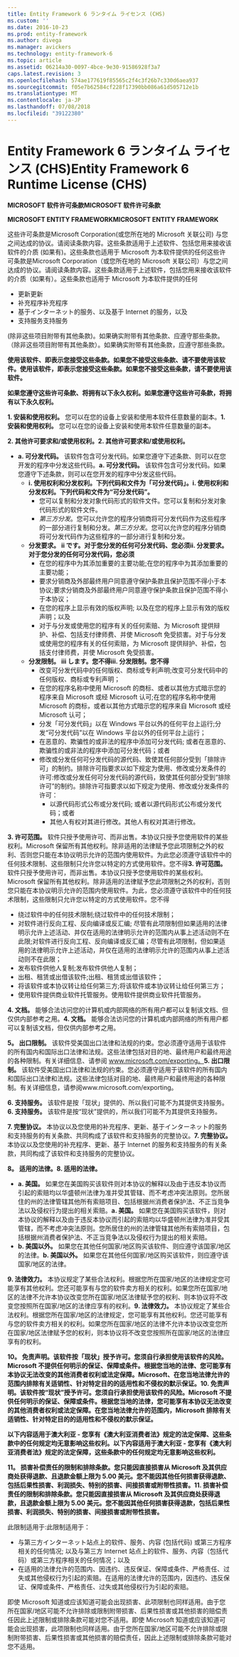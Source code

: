 ```yaml
---
title: Entity Framework 6 ランタイム ライセンス (CHS)
ms.custom: ''
ms.date: 2016-10-23
ms.prod: entity-framework
ms.author: divega
ms.manager: avickers
ms.technology: entity-framework-6
ms.topic: article
ms.assetid: 06214a30-0097-4bce-9e30-91586928f3a7
caps.latest.revision: 3
ms.openlocfilehash: 574ae177619f85565c2f4c3f26b7c330d6aea937
ms.sourcegitcommit: f05e7b62584cf228f17390bb086a61d505712e1b
ms.translationtype: MT
ms.contentlocale: ja-JP
ms.lasthandoff: 07/08/2018
ms.locfileid: "39122380"
---
```

# <a name="entity-framework-6-runtime-license-chs"></a><span data-ttu-id="e2018-102">Entity Framework 6 ランタイム ライセンス (CHS)</span><span class="sxs-lookup"><span data-stu-id="e2018-102">Entity Framework 6 Runtime License (CHS)</span></span>
<span data-ttu-id="e2018-103">**MICROSOFT 软件许可条款**</span><span class="sxs-lookup"><span data-stu-id="e2018-103">**MICROSOFT 软件许可条款**</span></span>

<span data-ttu-id="e2018-104">**MICROSOFT ENTITY FRAMEWORK**</span><span class="sxs-lookup"><span data-stu-id="e2018-104">**MICROSOFT ENTITY FRAMEWORK**</span></span>

<span data-ttu-id="e2018-105">这些许可条款是Microsoft Corporation(或您所在地的 Microsoft 关联公司) 与您之间达成的协议。请阅读条款内容。这些条款适用于上述软件、包括您用来接收该软件的介质 (如果有)。这些条款也适用于 Microsoft 为本软件提供的任何</span><span class="sxs-lookup"><span data-stu-id="e2018-105">这些许可条款是Microsoft Corporation（或您所在地的 Microsoft 关联公司）与您之间达成的协议。请阅读条款内容。这些条款适用于上述软件，包括您用来接收该软件的介质（如果有）。这些条款也适用于 Microsoft 为本软件提供的任何</span></span>

-   <span data-ttu-id="e2018-106">更新</span><span class="sxs-lookup"><span data-stu-id="e2018-106">更新</span></span>
-   <span data-ttu-id="e2018-107">补充程序</span><span class="sxs-lookup"><span data-stu-id="e2018-107">补充程序</span></span>
-   <span data-ttu-id="e2018-108">基于インターネット的服务、以及</span><span class="sxs-lookup"><span data-stu-id="e2018-108">基于 Internet 的服务，以及</span></span>
-   <span data-ttu-id="e2018-109">支持服务</span><span class="sxs-lookup"><span data-stu-id="e2018-109">支持服务</span></span>

<span data-ttu-id="e2018-110">(除非这些项目附带有其他条款)。如果确实附带有其他条款、应遵守那些条款。</span><span class="sxs-lookup"><span data-stu-id="e2018-110">（除非这些项目附带有其他条款）。如果确实附带有其他条款，应遵守那些条款。</span></span>

<span data-ttu-id="e2018-111">**使用该软件、即表示您接受这些条款。如果您不接受这些条款、请不要使用该软件。**</span><span class="sxs-lookup"><span data-stu-id="e2018-111">**使用该软件，即表示您接受这些条款。如果您不接受这些条款，请不要使用该软件。**</span></span>

<span data-ttu-id="e2018-112">**如果您遵守这些许可条款、将拥有以下永久权利。**</span><span class="sxs-lookup"><span data-stu-id="e2018-112">**如果您遵守这些许可条款，将拥有以下永久权利。**</span></span>

<span data-ttu-id="e2018-113">**1. 安装和使用权利。** 您可以在您的设备上安装和使用本软件任意数量的副本。</span><span class="sxs-lookup"><span data-stu-id="e2018-113">**1.    安装和使用权利。** 您可以在您的设备上安装和使用本软件任意数量的副本。</span></span>

<span data-ttu-id="e2018-114">**2. 其他许可要求和/或使用权利。**</span><span class="sxs-lookup"><span data-stu-id="e2018-114">**2.    其他许可要求和/或使用权利。**</span></span>

-   <span data-ttu-id="e2018-115">**a. 可分发代码。** 该软件包含可分发代码。如果您遵守下述条款、则可以在您开发的程序中分发这些代码。</span><span class="sxs-lookup"><span data-stu-id="e2018-115">**a.    可分发代码。** 该软件包含可分发代码。如果您遵守下述条款，则可以在您开发的程序中分发这些代码。</span></span>
    -   <span data-ttu-id="e2018-116">**i. 使用权利和分发权利。下列代码和文件为「可分发代码」。**</span><span class="sxs-lookup"><span data-stu-id="e2018-116">**i.      使用权利和分发权利。下列代码和文件为“可分发代码”。**</span></span>
        -   <span data-ttu-id="e2018-117">您可以复制和分发对象代码形式的软件文件。</span><span class="sxs-lookup"><span data-stu-id="e2018-117">您可以复制和分发对象代码形式的软件文件。</span></span>
        -   <span data-ttu-id="e2018-118">*第三方分发*。您可以允许您的程序分销商将可分发代码作为这些程序的一部分进行复制和分发。</span><span class="sxs-lookup"><span data-stu-id="e2018-118">*第三方分发*。您可以允许您的程序分销商将可分发代码作为这些程序的一部分进行复制和分发。</span></span>
    -   <span data-ttu-id="e2018-119">**分发要求。 ii です。对于您分发的任何可分发代码、您必须**</span><span class="sxs-lookup"><span data-stu-id="e2018-119">**ii.    分发要求。对于您分发的任何可分发代码，您必须**</span></span>
        -   <span data-ttu-id="e2018-120">在您的程序中为其添加重要的主要功能;</span><span class="sxs-lookup"><span data-stu-id="e2018-120">在您的程序中为其添加重要的主要功能；</span></span>
        -   <span data-ttu-id="e2018-121">要求分销商及外部最终用户同意遵守保护条款且保护范围不得小于本协议;</span><span class="sxs-lookup"><span data-stu-id="e2018-121">要求分销商及外部最终用户同意遵守保护条款且保护范围不得小于本协议；</span></span>
        -   <span data-ttu-id="e2018-122">在您的程序上显示有效的版权声明; 以及</span><span class="sxs-lookup"><span data-stu-id="e2018-122">在您的程序上显示有效的版权声明；以及</span></span>
        -   <span data-ttu-id="e2018-123">对于与分发或使用您的程序有关的任何索赔、为 Microsoft 提供辩护、补偿、包括支付律师费、并使 Microsoft 免受损害。</span><span class="sxs-lookup"><span data-stu-id="e2018-123">对于与分发或使用您的程序有关的任何索赔，为 Microsoft 提供辩护、补偿，包括支付律师费，并使 Microsoft 免受损害。</span></span>
    -   <span data-ttu-id="e2018-124">**分发限制。 iii します。您不得**</span><span class="sxs-lookup"><span data-stu-id="e2018-124">**iii.   分发限制。您不得**</span></span>
        -   <span data-ttu-id="e2018-125">改变可分发代码中的任何版权、商标或专利声明;</span><span class="sxs-lookup"><span data-stu-id="e2018-125">改变可分发代码中的任何版权、商标或专利声明；</span></span>
        -   <span data-ttu-id="e2018-126">在您的程序名称中使用 Microsoft 的商标、或者以其他方式暗示您的程序来自 Microsoft 或经 Microsoft 认可;</span><span class="sxs-lookup"><span data-stu-id="e2018-126">在您的程序名称中使用 Microsoft 的商标，或者以其他方式暗示您的程序来自 Microsoft 或经 Microsoft 认可；</span></span>
        -   <span data-ttu-id="e2018-127">分发「可分发代码」以在 Windows 平台以外的任何平台上运行;</span><span class="sxs-lookup"><span data-stu-id="e2018-127">分发“可分发代码”以在 Windows 平台以外的任何平台上运行；</span></span>
        -   <span data-ttu-id="e2018-128">在恶意的、欺骗性的或非法的程序中添加可分发代码; 或者</span><span class="sxs-lookup"><span data-stu-id="e2018-128">在恶意的、欺骗性的或非法的程序中添加可分发代码；或者</span></span>
        -   <span data-ttu-id="e2018-129">修改或分发任何可分发代码的源代码、致使其任何部分受到「排除许可」的制约。排除许可指要求以如下规定为使用、修改或分发条件的许可:</span><span class="sxs-lookup"><span data-stu-id="e2018-129">修改或分发任何可分发代码的源代码，致使其任何部分受到“排除许可”的制约。排除许可指要求以如下规定为使用、修改或分发条件的许可：</span></span>
            -   <span data-ttu-id="e2018-130">以源代码形式公布或分发代码; 或者</span><span class="sxs-lookup"><span data-stu-id="e2018-130">以源代码形式公布或分发代码；或者</span></span>
            -   <span data-ttu-id="e2018-131">其他人有权对其进行修改。</span><span class="sxs-lookup"><span data-stu-id="e2018-131">其他人有权对其进行修改。</span></span>

<span data-ttu-id="e2018-132">**3. 许可范围。** 软件只授予使用许可、而非出售。本协议只授予您使用软件的某些权利。Microsoft 保留所有其他权利。除非适用的法律赋予您此项限制之外的权利、否则您只能在本协议明示允许的范围内使用软件。为此您必须遵守该软件中的任何技术限制、这些限制只允许您以特定的方式使用软件。您不得</span><span class="sxs-lookup"><span data-stu-id="e2018-132">**3.    许可范围。** 软件只授予使用许可，而非出售。本协议只授予您使用软件的某些权利。Microsoft 保留所有其他权利。除非适用的法律赋予您此项限制之外的权利，否则您只能在本协议明示允许的范围内使用软件。为此，您必须遵守该软件中的任何技术限制，这些限制只允许您以特定的方式使用软件。您不得</span></span>

-   <span data-ttu-id="e2018-133">绕过软件中的任何技术限制;</span><span class="sxs-lookup"><span data-stu-id="e2018-133">绕过软件中的任何技术限制；</span></span>
-   <span data-ttu-id="e2018-134">对软件进行反向工程、反向编译或反汇编; 尽管有此项限制但如果适用的法律明示允许上述活动、并仅在适用的法律明示允许的范围内从事上述活动则不在此限;</span><span class="sxs-lookup"><span data-stu-id="e2018-134">对软件进行反向工程、反向编译或反汇编；尽管有此项限制，但如果适用的法律明示允许上述活动，并仅在适用的法律明示允许的范围内从事上述活动则不在此限；</span></span>
-   <span data-ttu-id="e2018-135">发布软件供他人复制;</span><span class="sxs-lookup"><span data-stu-id="e2018-135">发布软件供他人复制；</span></span>
-   <span data-ttu-id="e2018-136">出租、租赁或出借该软件;</span><span class="sxs-lookup"><span data-stu-id="e2018-136">出租、租赁或出借该软件；</span></span>
-   <span data-ttu-id="e2018-137">将该软件或本协议转让给任何第三方;</span><span class="sxs-lookup"><span data-stu-id="e2018-137">将该软件或本协议转让给任何第三方；</span></span>
-   <span data-ttu-id="e2018-138">使用软件提供商业软件托管服务。</span><span class="sxs-lookup"><span data-stu-id="e2018-138">使用软件提供商业软件托管服务。</span></span>

<span data-ttu-id="e2018-139">**4. 文档。** 能够合法访问您的计算机或内部网络的所有用户都可以复制该文档、但仅供内部参考之用。</span><span class="sxs-lookup"><span data-stu-id="e2018-139">**4.    文档。** 能够合法访问您的计算机或内部网络的所有用户都可以复制该文档，但仅供内部参考之用。</span></span>

<span data-ttu-id="e2018-140">**5。 出口限制。** 该软件受美国出口法律和法规的约束。您必须遵守适用于该软件的所有国内和国际出口法律和法规。这些法律包括对目的地、最终用户和最终用途的各种限制。有关详细信息、请参阅 www.microsoft.com/exporting。</span><span class="sxs-lookup"><span data-stu-id="e2018-140">**5.    出口限制。** 该软件受美国出口法律和法规的约束。您必须遵守适用于该软件的所有国内和国际出口法律和法规。这些法律包括对目的地、最终用户和最终用途的各种限制。有关详细信息，请参阅www.microsoft.com/exporting。</span></span>

<span data-ttu-id="e2018-141">**6. 支持服务。** 该软件是按「现状」提供的、所以我们可能不为其提供支持服务。</span><span class="sxs-lookup"><span data-stu-id="e2018-141">**6.    支持服务。** 该软件是按“现状”提供的，所以我们可能不为其提供支持服务。</span></span>

<span data-ttu-id="e2018-142">**7. 完整协议。** 本协议以及您使用的补充程序、更新、基于インターネット的服务和支持服务的有关条款、共同构成了该软件和支持服务的完整协议。</span><span class="sxs-lookup"><span data-stu-id="e2018-142">**7.    完整协议。** 本协议以及您使用的补充程序、更新、基于 Internet 的服务和支持服务的有关条款，共同构成了该软件和支持服务的完整协议。</span></span>

<span data-ttu-id="e2018-143">**8。 适用的法律。**</span><span class="sxs-lookup"><span data-stu-id="e2018-143">**8.    适用的法律。**</span></span>

-   <span data-ttu-id="e2018-144">**a. 美国。** 如果您在美国购买该软件则对本协议的解释以及由于违反本协议而引起的索赔均以华盛顿州法律为准并受其管辖、而不考虑冲突法原则。您所居住的州的法律管辖其他所有索赔项目、包括根据州消费者保护法、不正当竞争法以及侵权行为提出的相关索赔。</span><span class="sxs-lookup"><span data-stu-id="e2018-144">**a.    美国。** 如果您在美国购买该软件，则对本协议的解释以及由于违反本协议而引起的索赔均以华盛顿州法律为准并受其管辖，而不考虑冲突法原则。您所居住的州的法律管辖其他所有索赔项目，包括根据州消费者保护法、不正当竞争法以及侵权行为提出的相关索赔。</span></span>
-   <span data-ttu-id="e2018-145">**b. 美国以外。** 如果您在其他任何国家/地区购买该软件、则应遵守该国家/地区的法律。</span><span class="sxs-lookup"><span data-stu-id="e2018-145">**b.    美国以外。** 如果您在其他任何国家/地区购买该软件，则应遵守该国家/地区的法律。</span></span>

<span data-ttu-id="e2018-146">**9. 法律效力。** 本协议规定了某些合法权利。根据您所在国家/地区的法律规定您可能享有其他权利。您还可能享有与您的软件卖方相关的权利。如果您所在国家/地区的法律不允许本协议改变您所在国家/地区法律赋予您的权利、则本协议将不改变您按照所在国家/地区的法律应享有的权利。</span><span class="sxs-lookup"><span data-stu-id="e2018-146">**9.    法律效力。** 本协议规定了某些合法权利。根据您所在国家/地区的法律规定，您可能享有其他权利。您还可能享有与您的软件卖方相关的权利。如果您所在国家/地区的法律不允许本协议改变您所在国家/地区法律赋予您的权利，则本协议将不改变您按照所在国家/地区的法律应享有的权利。</span></span>

<span data-ttu-id="e2018-147">**10。 免责声明。该软件按「现状」授予许可。您须自行承担使用该软件的风险。Microsoft 不提供任何明示的保证、保障或条件。根据您当地的法律、您可能享有本协议无法改变的其他消费者权利或法定保障。Microsoft、在您当地法律允许的范围内排除有关适销性、针对特定目的的适用性和不侵权的默示保证。**</span><span class="sxs-lookup"><span data-stu-id="e2018-147">**10.   免责声明。该软件按“现状”授予许可。您须自行承担使用该软件的风险。Microsoft 不提供任何明示的保证、保障或条件。根据您当地的法律，您可能享有本协议无法改变的其他消费者权利或法定保障。在您当地法律允许的范围内，Microsoft 排除有关适销性、针对特定目的的适用性和不侵权的默示保证。**</span></span>

<span data-ttu-id="e2018-148">**以下内容适用于澳大利亚 - 您享有《澳大利亚消费者法》规定的法定保障、这些条款中的任何规定均无意影响这些权利。**</span><span class="sxs-lookup"><span data-stu-id="e2018-148">**以下内容适用于澳大利亚 - 您享有《澳大利亚消费者法》规定的法定保障，这些条款中的任何规定均无意影响这些权利。**</span></span>

<span data-ttu-id="e2018-149">**11。 损害补偿责任的限制和排除条款。您只能因直接损害从 Microsoft 及其供应商处获得退款、且退款金额上限为 5.00 美元。您不能因其他任何损害获得退款、包括后果性损害、利润损失、特别的损害、间接损害或附带性损害。**</span><span class="sxs-lookup"><span data-stu-id="e2018-149">**11.   损害补偿责任的限制和排除条款。您只能因直接损害从 Microsoft 及其供应商处获得退款，且退款金额上限为 5.00 美元。您不能因其他任何损害获得退款，包括后果性损害、利润损失、特别的损害、间接损害或附带性损害。**</span></span>

<span data-ttu-id="e2018-150">此限制适用于:</span><span class="sxs-lookup"><span data-stu-id="e2018-150">此限制适用于：</span></span>

-   <span data-ttu-id="e2018-151">与第三方インターネット站点上的软件、服务、内容 (包括代码) 或第三方程序相关的任何情况; 以及</span><span class="sxs-lookup"><span data-stu-id="e2018-151">与第三方 Internet 站点上的软件、服务、内容（包括代码）或第三方程序相关的任何情况；以及</span></span>
-   <span data-ttu-id="e2018-152">在适用的法律允许的范围内、因违约、违反保证、保障或条件、严格责任、过失或其他侵权行为引起的索赔。</span><span class="sxs-lookup"><span data-stu-id="e2018-152">在适用的法律允许的范围内，因违约、违反保证、保障或条件、严格责任、过失或其他侵权行为引起的索赔。</span></span>

<span data-ttu-id="e2018-153">即使 Microsoft 知道或应该知道可能会出现损害、此项限制也同样适用。由于您所在国家/地区可能不允许排除或限制附带损害、后果性损害或其他损害的赔偿责任因此上述限制或排除条款可能对您不适用。</span><span class="sxs-lookup"><span data-stu-id="e2018-153">即使 Microsoft 知道或应该知道可能会出现损害，此项限制也同样适用。由于您所在国家/地区可能不允许排除或限制附带损害、后果性损害或其他损害的赔偿责任，因此上述限制或排除条款可能对您不适用。</span></span>
